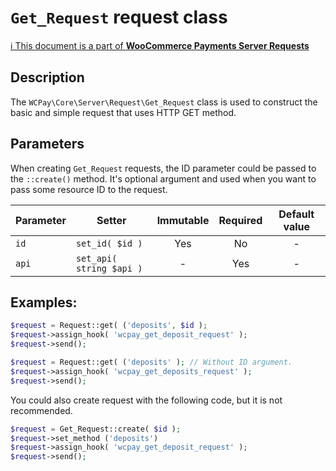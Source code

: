 
# `Get_Request` request class

[ℹ️ This document is a part of __WooCommerce Payments Server Requests__](../requests.md)

## Description

The `WCPay\Core\Server\Request\Get_Request` class is used to construct the basic and simple request that uses HTTP GET method.

## Parameters

When creating `Get_Request` requests, the ID parameter could be passed to the `::create()` method. It's optional argument and used when you want to pass some resource ID to the request.


| Parameter | Setter                   | Immutable | Required | Default value |
|-----------|--------------------------|:---------:|:--------:|:-------------:|
| `id`      | `set_id( $id )`          |    Yes    |    No    |       -       |
| `api`     | `set_api( string $api )` |     -     |   Yes    |       -       |



## Examples:

```php
$request = Request::get( ('deposits', $id );
$request->assign_hook( 'wcpay_get_deposit_request' );
$request->send();
```

```php
$request = Request::get( ('deposits' ); // Without ID argument.
$request->assign_hook( 'wcpay_get_deposits_request' );
$request->send();
```

You could also create request with the following code, but it is not recommended.
```php
$request = Get_Request::create( $id );
$request->set_method ('deposits')
$request->assign_hook( 'wcpay_get_deposit_request' );
$request->send();
```
